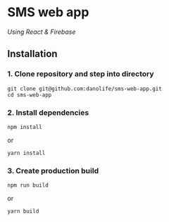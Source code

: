 # SMS web app
_Using React & Firebase_

## Installation

### 1. Clone repository and step into directory
```
git clone git@github.com:danolife/sms-web-app.git
cd sms-web-app
```

### 2. Install dependencies
```
npm install
```
or
```
yarn install
```

### 3. Create production build
```
npm run build
```
or
```
yarn build
```